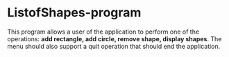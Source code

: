 # ListofShapes-program

This program allows a user of the application to perform one of the operations: **add rectangle, add circle, remove shape, display shapes**. 
The menu should also support a quit operation that should end the application.
